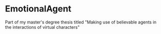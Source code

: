# EmotionalAgent
Part of my master's degree thesis titled "Making use of believable agents in the interactions of virtual characters"